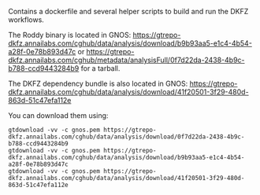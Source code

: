 Contains a dockerfile and several helper scripts to build and run the DKFZ workflows.

The Roddy binary is located in GNOS:
https://gtrepo-dkfz.annailabs.com/cghub/data/analysis/download/b9b93aa5-e1c4-4b54-a28f-0e78b893d47c or https://gtrepo-dkfz.annailabs.com/cghub/metadata/analysisFull/0f7d22da-2438-4b9c-b788-ccd9443284b9 for a tarball.

The DKFZ dependency bundle is also located in GNOS:
https://gtrepo-dkfz.annailabs.com/cghub/data/analysis/download/41f20501-3f29-480d-863d-51c47efa112e

You can download them using:

    gtdownload -vv -c gnos.pem https://gtrepo-dkfz.annailabs.com/cghub/data/analysis/download/0f7d22da-2438-4b9c-b788-ccd9443284b9
    gtdownload -vv -c gnos.pem https://gtrepo-dkfz.annailabs.com/cghub/data/analysis/download/b9b93aa5-e1c4-4b54-a28f-0e78b893d47c
    gtdownload -vv -c gnos.pem https://gtrepo-dkfz.annailabs.com/cghub/data/analysis/download/41f20501-3f29-480d-863d-51c47efa112e
